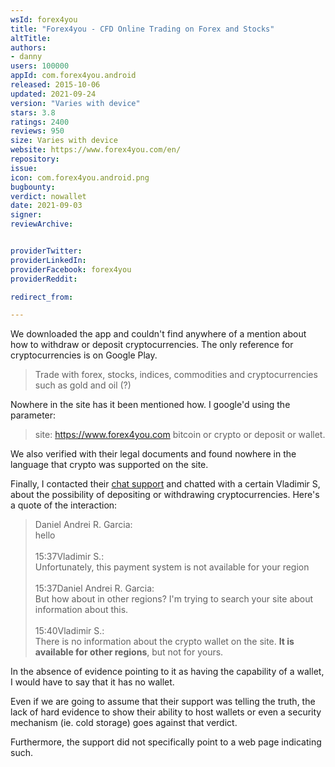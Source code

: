 ```yaml
---
wsId: forex4you
title: "Forex4you - CFD Online Trading on Forex and Stocks"
altTitle: 
authors:
- danny
users: 100000
appId: com.forex4you.android
released: 2015-10-06
updated: 2021-09-24
version: "Varies with device"
stars: 3.8
ratings: 2400
reviews: 950
size: Varies with device
website: https://www.forex4you.com/en/
repository: 
issue: 
icon: com.forex4you.android.png
bugbounty: 
verdict: nowallet
date: 2021-09-03
signer: 
reviewArchive:


providerTwitter: 
providerLinkedIn: 
providerFacebook: forex4you
providerReddit: 

redirect_from:

---
```



We downloaded the app and couldn't find anywhere of a mention about how to withdraw or deposit cryptocurrencies. The only reference for cryptocurrencies is on Google Play. 

> Trade with forex, stocks, indices, commodities and cryptocurrencies such as gold and oil (?)

Nowhere in the site has it been mentioned how. I google'd using the parameter: 

> site: https://www.forex4you.com bitcoin or crypto or deposit or wallet. 

We also verified with their legal documents and found nowhere in the language that crypto was supported on the site. 

Finally, I contacted their [chat support](https://support.eglobal-group.com/visitor/index.php?/LiveChat/Chat/Start) and chatted with a certain Vladimir S, about the possibility of depositing or withdrawing cryptocurrencies. Here's a quote of the interaction: 

> Daniel Andrei R. Garcia:<br>
> hello<br><br>
> 15:37Vladimir S.:<br>
> Unfortunately, this payment system is not available for your region<br><br>
> 15:37Daniel Andrei R. Garcia:<br>
> But how about in other regions? I'm trying to search your site about information about this.<br><br>
> 15:40Vladimir S.:<br>
> There is no information about the crypto wallet on the site. **It is available for other regions**, but not for yours.

In the absence of evidence pointing to it as having the capability of a wallet, I would have to say that it has no wallet.

Even if we are going to assume that their support was telling the truth, the lack of hard evidence to show their ability to host wallets or even a security mechanism (ie. cold storage) goes against that verdict. 

Furthermore, the support did not specifically point to a web page indicating such.
